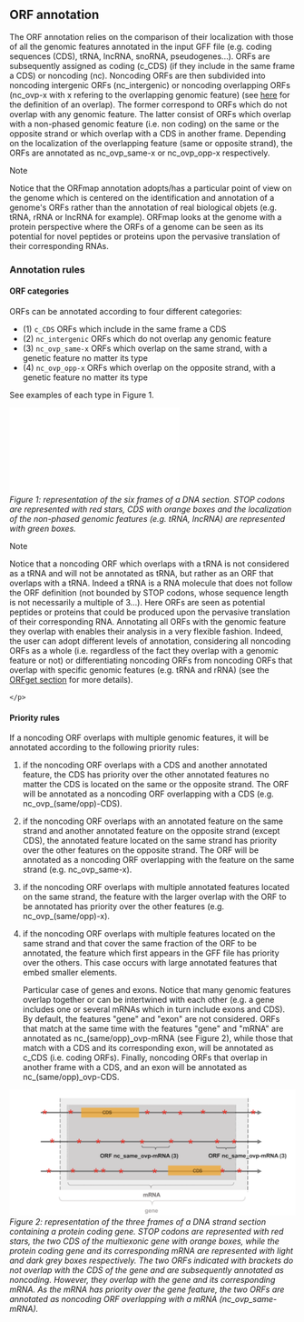 ## ORF annotation

The ORF annotation relies on the comparison of their localization
with those of all the genomic features annotated in the input GFF 
file (e.g. coding sequences (CDS), tRNA, lncRNA, snoRNA, 
pseudogenes...). ORFs are subsequently assigned as coding (c_CDS)
(if they include in the same frame a CDS) or noncoding (nc). 
Noncoding ORFs are then subdivided into 
noncoding intergenic ORFs (nc_intergenic) or noncoding overlapping
ORFs (nc_ovp-x with x refering to the overlapping genomic feature)
(see [here](./orfmap_overlap.md) for the definition of an overlap).
The former correspond to ORFs which do not overlap with any 
genomic feature. The latter consist of ORFs
which overlap with a non-phased genomic feature (i.e. non coding) 
on the same or the opposite
strand or which overlap with a CDS in another frame. 
Depending on the localization of the overlapping feature (same or
opposite strand), the ORFs are annotated as nc_ovp_same-x or 
nc_ovp_opp-x respectively.


<div class="admonition note">
    <p class="first admonition-title">
        Note
    </p>
    <p class="last">
Notice that the ORFmap annotation adopts/has a particular point of
view on the genome which is centered on the identification and
annotation of a genome's ORFs rather than the annotation of 
real biological objets (e.g. tRNA, rRNA or lncRNA for example). 
ORFmap looks at the genome with a protein perspective where
the ORFs of a genome can be seen as its potential for novel peptides or 
proteins upon the pervasive translation of their corresponding RNAs.
</p>
</div>


### Annotation rules

#### ORF categories 
ORFs can be annotated according to four different categories:

* (1) `c_CDS` ORFs which include in the same frame a CDS 
* (2) `nc_intergenic` ORFs which do not overlap any genomic feature 
* (3) `nc_ovp_same-x` ORFs which overlap on the same strand, with a genetic feature no matter 
  its type
* (4) `nc_ovp_opp-x` ORFs which overlap on the opposite strand, with a genetic feature no matter 
  its type
  
See examples of each type in Figure 1.

 ![Examples_of_ORFs](./img/mapping/orf_annotation.pdf)<br>
<em>Figure 1: representation of the six frames of a DNA section. STOP codons
are represented with red stars, CDS with orange boxes and 
 the localization of the non-phased genomic features 
 (e.g. tRNA, lncRNA) are represented with green boxes. </em>


<div class="admonition note">
    <p class="first admonition-title">
        Note
    </p>
    <p class="last">
       Notice that a noncoding ORF which overlaps with a tRNA is not 
considered as a tRNA and will not be annotated as tRNA, but rather
as an ORF that overlaps with a tRNA. Indeed a tRNA is a RNA 
molecule that does not follow the ORF definition (not bounded by STOP 
codons, whose sequence length is not necessarily a multiple of 3...).
Here ORFs are seen as potential peptides or proteins that could be 
produced upon the pervasive translation of their corresponding RNA.
Annotating all ORFs with the genomic feature they overlap with 
enables their analysis in a very flexible fashion.
Indeed, the user can adopt different levels of annotation, 
considering all noncoding ORFs as a whole (i.e. regardless of the fact they
overlap with a genomic feature or not) or differentiating noncoding ORFs
from noncoding ORFs that overlap with specific genomic features (e.g. 
tRNA and rRNA) (see the <a href="./orfget_run.html">ORFget section</a>  
for more details).

    </p>
</div>

#### Priority rules

If a noncoding ORF overlaps with multiple genomic features, 
it will be annotated according to the following priority rules:


 1. if the noncoding ORF overlaps with a CDS and another annotated 
    feature, the CDS has priority over the other annotated features
    no matter the CDS is located on the same or the opposite strand.
    The ORF will be annotated as a noncoding ORF overlapping with 
    a CDS (e.g. nc_ovp_(same/opp)-CDS).
    


2. if the noncoding ORF overlaps with an annotated feature on the 
   same strand and another annotated feature on the opposite 
   strand (except CDS), the annotated feature located on the same strand
   has priority over the other features on the opposite
   strand. The ORF will be annotated as a noncoding ORF overlapping 
   with the feature on the same strand (e.g. nc_ovp_same-x).

3. if the noncoding ORF overlaps with multiple annotated features
   located on the same strand, the feature with the larger overlap
   with the ORF to be annotated has priority over the other features
   (e.g. nc_ovp_(same/opp)-x).
   
4. if the noncoding ORF overlaps with multiple features located on the 
same strand and that cover the same fraction of the ORF to be 
   annotated, the feature which first appears in the GFF file has
   priority over the others. This case occurs with large annotated 
   features that embed smaller elements. 
   

   Particular case of genes and exons. Notice that many genomic 
   features overlap together or can be intertwined with each other 
   (e.g. a gene includes
   one or several mRNAs which in turn include exons and CDS). By default, 
the features "gene" and "exon" are not considered. ORFs that
match at the same time with the features "gene" and "mRNA" are annotated
as nc_(same/opp)\_ovp-mRNA (see Figure 2), while those that match with a CDS
and its corresponding exon, will be annotated as c_CDS (i.e. coding 
   ORFs). Finally, noncoding ORFs that overlap in another frame with 
   a CDS, and an exon will be annotated as nc_(same/opp)\_ovp-CDS.
   


 ![priority_gene_vs_mRNA](./img/mapping/priority_gene_vs_mRNA.png)<br>
<em>Figure 2: representation of the three frames of a DNA strand section 
 containing a protein coding gene. 
 STOP codons are represented with red stars, 
 the two CDS of the multiexonic gene with orange boxes, while 
 the protein coding gene and its corresponding mRNA are 
 represented with light and dark grey boxes respectively.
The two ORFs indicated with brackets do not overlap with the CDS
 of the gene and are subsequently annotated as noncoding. However,
 they overlap with the gene and its corresponding mRNA. As the mRNA has priority
over the gene feature, the two ORFs are annotated as noncoding ORF
overlapping with a mRNA (nc_ovp_same-mRNA).
 </em>

